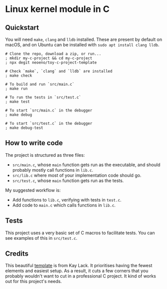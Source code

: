 # Linux kernel module in C

## Quickstart

You will need `make`, `clang` and `lldb` installed. 
These are present by default on macOS, and on Ubuntu can be installed with
`sudo apt install clang lldb`.

```shell
# Clone the repo, download a zip, or run...
; mkdir my-c-project && cd my-c-project
; npx degit neoeno/toy-c-project-template

# Check `make`, `clang` and `lldb` are installed
; make check

# To build and run `src/main.c`
; make run

# To run the tests in `src/test.c`
; make test

# To start `src/main.c` in the debugger
; make debug

# To start `src/test.c` in the debugger
; make debug-test
```

## How to write code
The project is structured as three files:

* `src/main.c`, whose `main` function gets run as the executable, and should probably mostly call functions in `lib.c`.
* `src/lib.c` where most of your implementation code should go.
* `src/test.c`, whose `main` function gets run as the tests.

My suggested workflow is:

* Add functions to `lib.c`, verifying with tests in `test.c`.
* Add code to `main.c` which calls functions in `lib.c`.

## Tests
This project uses a very basic set of C macros to facilitate tests. You can see
examples of this in `src/test.c`.

## Credits
This beautiful [template](https://github.com/neoeno/toy-c-project-template) is from Kay Lack. It prioritises having the fewest elements and easiest setup. As a result, it cuts a few corners that you probably wouldn't want to cut in a professional C project. It kind of works out for this project's needs.
